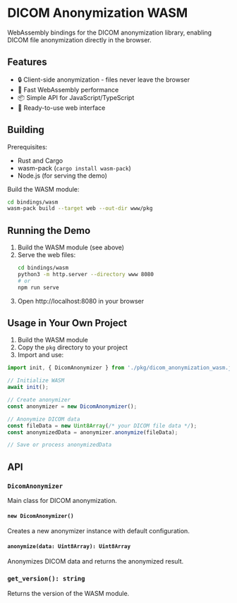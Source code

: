 # DICOM Anonymization WASM

WebAssembly bindings for the DICOM anonymization library, enabling DICOM file anonymization directly in the browser.

## Features

- 🔒 Client-side anonymization - files never leave the browser
- 🚀 Fast WebAssembly performance
- 📦 Simple API for JavaScript/TypeScript
- 🎨 Ready-to-use web interface

## Building

Prerequisites:
- Rust and Cargo
- wasm-pack (`cargo install wasm-pack`)
- Node.js (for serving the demo)

Build the WASM module:
```bash
cd bindings/wasm
wasm-pack build --target web --out-dir www/pkg
```

## Running the Demo

1. Build the WASM module (see above)
2. Serve the web files:
   ```bash
   cd bindings/wasm
   python3 -m http.server --directory www 8080
   # or
   npm run serve
   ```
3. Open http://localhost:8080 in your browser

## Usage in Your Own Project

1. Build the WASM module
2. Copy the `pkg` directory to your project
3. Import and use:

```javascript
import init, { DicomAnonymizer } from './pkg/dicom_anonymization_wasm.js';

// Initialize WASM
await init();

// Create anonymizer
const anonymizer = new DicomAnonymizer();

// Anonymize DICOM data
const fileData = new Uint8Array(/* your DICOM file data */);
const anonymizedData = anonymizer.anonymize(fileData);

// Save or process anonymizedData
```

## API

### `DicomAnonymizer`

Main class for DICOM anonymization.

#### `new DicomAnonymizer()`
Creates a new anonymizer instance with default configuration.

#### `anonymize(data: Uint8Array): Uint8Array`
Anonymizes DICOM data and returns the anonymized result.

### `get_version(): string`
Returns the version of the WASM module.

